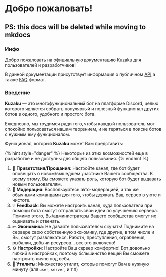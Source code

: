 # Добро пожаловать!

## PS: this docs will be deleted while moving to mkdocs

### Инфо

Добро пожаловать на официальную документацию Kuzaku для пользователей и разработчиков!

В данной документации присутствует информация о публичном [API](get-started/public-api.md) а также [FAQ](another/faq.md) формат.

### Введение

**Kuzaku** — это многофункциональный бот на платформе Discord, целью которого является собрать популярный и полезный функционал других ботов в одного, удобного и простого бота.

Ежедневно, мы трудимся ради того, чтобы каждый пользователь мог спокойно пользоваться нашим творением, и не теряться в поиске ботов с нужным ему функционалом.

Функционал, который **Kuzaku** может Вам представить:

{% hint style="danger" %}
Некоторые из этих возможностей еще в разработке и не доступны для общего пользования.
{% endhint %}

1. 👋 **Приветствия/Прощания**: Настройте канал, где бот будет оповещать о новом/вышедшем участнике Вашего сообщества. К всему этому, Вы сможете указать роль, которую бот будет выдавать новым пользователям.
2. 🔧 **Модерация**: Воспользуйтесь авто-модерацией, а так же обычными командами для того, чтобы держать Ваш сервер в уюте и чистоте.
3. 💡 **Feedback**: Вы можете настроить канал, куда пользователи при помощи бота смогут отправлять свои идеи по улучшению сервера. Помимо этого, Вы/администраторы Вашего сообщества смогут их оценивать и отвечать.
4. 💵 **Экономика**: Не давайте пользователям скучать! Поднимите на сервере свою собственную экономику, где другие, в том числе и Вы, смогут развлекаться. Работы, преступления, ограбления, рыбалки, добычи ресурсов... все это включено!
5. ⚙️ **Настройки**: Настройте Ваш сервер комфортно! Бот довольно гибкий в настройках, поэтому большинство вещей Вы сможете настроить лично под себя.
6. **🔗 Утилиты**: Множество утилит, которые помогут Вам в нужную минуту \(аля `user`, `server`, и т.п\)

